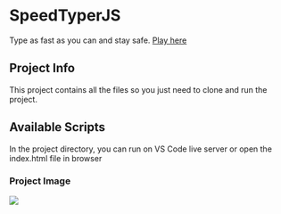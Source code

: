 # SpeedTyperJS
Type as fast as you can and stay safe. [Play here](https://kurosakicoder.github.io/SpeedTyperJS/)

## Project Info
This project contains all the files so you just need to clone and run the project.

## Available Scripts

In the project directory, you can run on VS Code live server or open the index.html file in browser

### Project Image
![](img.png)
